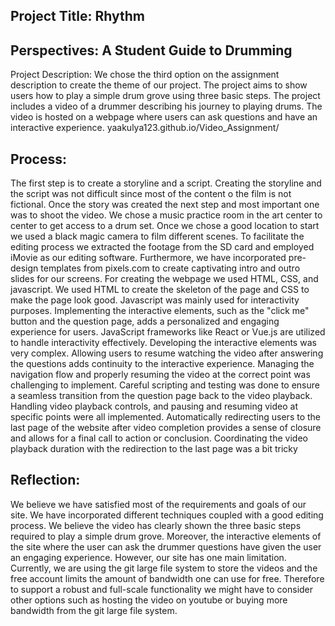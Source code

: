 ## Project Title:  Rhythm

## Perspectives: A Student Guide to Drumming

Project Description: We chose the third option on the assignment description to create the theme of our project. The project aims to show users how to play a simple drum grove using three basic steps. The project includes a video of a drummer describing his journey to playing drums. The video is hosted on a webpage where users can ask questions and have an interactive experience. 
yaakulya123.github.io/Video_Assignment/

## Process: 
The first step is to create a storyline and a script. Creating the storyline and the script was not difficult since most of the content o the film is not fictional. Once the story was created the next step and most important one was to shoot the video. We chose a music practice room in the art center to center to get access to a drum set. Once we chose a good location to start we used a black magic camera to film different scenes. To facilitate the editing process we extracted the footage from the SD card and employed iMovie as our editing software. Furthermore, we have incorporated pre-design templates from pixels.com to create captivating intro and outro slides for our screens. For creating the webpage we used HTML, CSS, and javascript. We used HTML to create the skeleton of the page and CSS to make the page look good. Javascript was mainly used for interactivity purposes. Implementing the interactive elements, such as the "click me" button and the question page, adds a personalized and engaging experience for users. JavaScript frameworks like React or Vue.js are utilized to handle interactivity effectively. Developing the interactive elements was very complex. Allowing users to resume watching the video after answering the questions adds continuity to the interactive experience. Managing the navigation flow and properly resuming the video at the correct point was challenging to implement. Careful scripting and testing was done to ensure a seamless transition from the question page back to the video playback. Handling video playback controls, and pausing and resuming video at specific points were all implemented. Automatically redirecting users to the last page of the website after video completion provides a sense of closure and allows for a final call to action or conclusion. Coordinating the video playback duration with the redirection to the last page was a bit tricky


## Reflection: 

We believe we have satisfied most of the requirements and goals of our site. We have incorporated different techniques coupled with a good editing process. We believe the video has clearly shown the three basic steps required to play a simple drum grove. Moreover, the interactive elements of the site where the user can ask the drummer questions have given the user an engaging experience. However, our site has one main limitation. Currently, we are using the git large file system to store the videos and the free account limits the amount of bandwidth one can use for free. Therefore to support a robust and full-scale functionality we might have to consider other options such as hosting the video on youtube or buying more bandwidth from the git large file system. 

